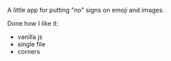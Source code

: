 A little app for putting "no" signs on emoji and images.

Done how I like it:
 - vanilla js
 - single file
 - corners
